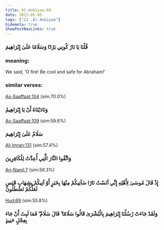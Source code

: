 ```yaml
---
title: Al-Anbiyaa:69
date: 2013-05-05
tags: ["21 .Al-Anbiyaa"]
hidemeta: true 
ShowPostNavLinks: true 
---
```

### قُلْنَا يَا نَارُ كُونِي بَرْدًا وَسَلَامًا عَلَىٰ إِبْرَاهِيمَ
### meaning: 
We said, ‘O fire! Be cool and safe for Abraham!’
### similar verses: 

[As-Saaffaat:104](/37/104) (sim:70.0%)

### وَنَادَيْنَاهُ أَنْ يَا إِبْرَاهِيمُ

[As-Saaffaat:109](/37/109) (sim:59.6%)

### سَلَامٌ عَلَىٰ إِبْرَاهِيمَ

[Ali Imran:131](/3/131) (sim:57.4%)

### وَاتَّقُوا النَّارَ الَّتِي أُعِدَّتْ لِلْكَافِرِينَ

[An-Naml:7](/27/7) (sim:56.3%)

### إِذْ قَالَ مُوسَىٰ لِأَهْلِهِ إِنِّي آنَسْتُ نَارًا سَآتِيكُمْ مِنْهَا بِخَبَرٍ أَوْ آتِيكُمْ بِشِهَابٍ قَبَسٍ لَعَلَّكُمْ تَصْطَلُونَ

[Hud:69](/11/69) (sim:55.8%)

### وَلَقَدْ جَاءَتْ رُسُلُنَا إِبْرَاهِيمَ بِالْبُشْرَىٰ قَالُوا سَلَامًا ۖ قَالَ سَلَامٌ ۖ فَمَا لَبِثَ أَنْ جَاءَ بِعِجْلٍ حَنِيذٍ
